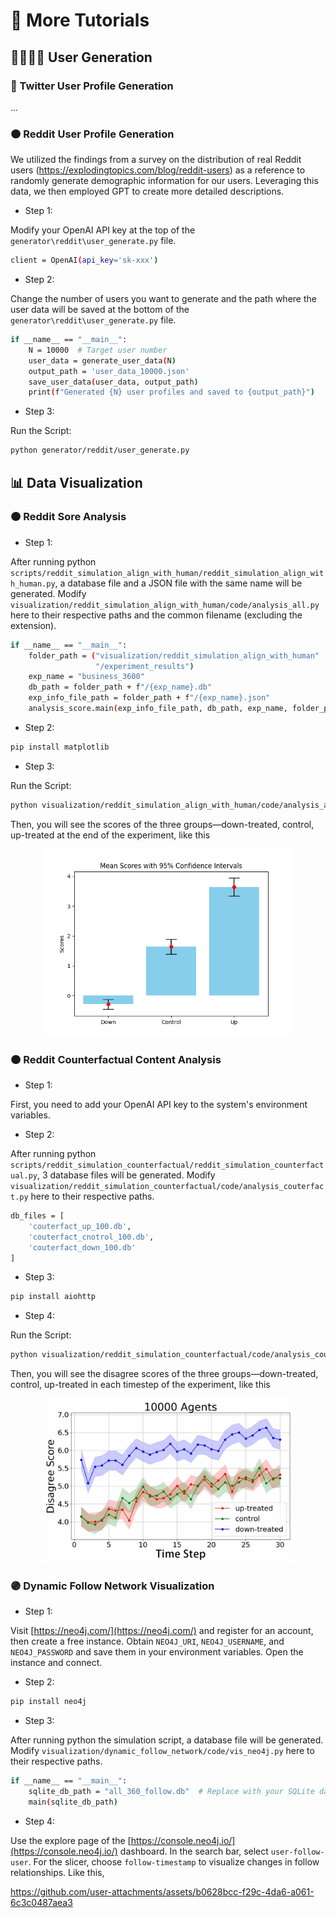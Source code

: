 # 🚢 More Tutorials

## 👨‍👨‍👧‍👦 User Generation

### 🔵 Twitter User Profile Generation

...

### 🟠 Reddit User Profile Generation

We utilized the findings from a survey on the distribution of real Reddit users (https://explodingtopics.com/blog/reddit-users) as a reference to randomly generate demographic information for our users. Leveraging this data, we then employed GPT to create more detailed descriptions.

- Step 1:

Modify your OpenAI API key at the top of the `generator\reddit\user_generate.py` file.

```bash
client = OpenAI(api_key='sk-xxx')
```

- Step 2:

Change the number of users you want to generate and the path where the user data will be saved at the bottom of the `generator\reddit\user_generate.py` file.

```bash
if __name__ == "__main__":
    N = 10000  # Target user number
    user_data = generate_user_data(N)
    output_path = 'user_data_10000.json'
    save_user_data(user_data, output_path)
    print(f"Generated {N} user profiles and saved to {output_path}")
```

- Step 3:

Run the Script:

```bash
python generator/reddit/user_generate.py
```

## 📊 Data Visualization

### 🟠 Reddit Sore Analysis

- Step 1:

After running python `scripts/reddit_simulation_align_with_human/reddit_simulation_align_with_human.py`, a database file and a JSON file with the same name will be generated. Modify `visualization/reddit_simulation_align_with_human/code/analysis_all.py` here to their respective paths and the common filename (excluding the extension).

```bash
if __name__ == "__main__":
    folder_path = ("visualization/reddit_simulation_align_with_human"
                   "/experiment_results")
    exp_name = "business_3600"
    db_path = folder_path + f"/{exp_name}.db"
    exp_info_file_path = folder_path + f"/{exp_name}.json"
    analysis_score.main(exp_info_file_path, db_path, exp_name, folder_path)
```

- Step 2:

```bash
pip install matplotlib
```

- Step 3:

Run the Script:

```bash
python visualization/reddit_simulation_align_with_human/code/analysis_all.py
```

Then, you will see the scores of the three groups—down-treated, control, up-treated at the end of the experiment, like this

<p align="center">
  <img src='../visualization/reddit_simulation_align_with_human/experiment_results/score_business_3600.png' width=400>
</p>

### 🟠 Reddit Counterfactual Content Analysis

- Step 1:

First, you need to add your OpenAI API key to the system's environment variables.

- Step 2:

After running python `scripts/reddit_simulation_counterfactual/reddit_simulation_counterfactual.py`, 3 database files will be generated. Modify `visualization/reddit_simulation_counterfactual/code/analysis_couterfact.py` here to their respective paths.

```bash
db_files = [
    'couterfact_up_100.db',
    'couterfact_cnotrol_100.db',
    'couterfact_down_100.db'
]
```

- Step 3:

```bash
pip install aiohttp
```

- Step 4:

Run the Script:

```bash
python visualization/reddit_simulation_counterfactual/code/analysis_couterfact.py
```

Then, you will see the disagree scores of the three groups—down-treated, control, up-treated in each timestep of the experiment, like this

<p align="center">
  <img src='../visualization/reddit_simulation_counterfactual/result/example.png' width=400>
</p>

### 🟣 Dynamic Follow Network Visualization

- Step 1:

Visit [https://neo4j.com/](https://neo4j.com/) and register for an account, then create a free instance.
Obtain `NEO4J_URI`, `NEO4J_USERNAME`, and `NEO4J_PASSWORD` and save them in your environment variables.
Open the instance and connect.

- Step 2:

```bash
pip install neo4j
```

- Step 3:

After running python the simulation script, a database file will be generated. Modify `visualization/dynamic_follow_network/code/vis_neo4j.py` here to their respective paths.

```bash
if __name__ == "__main__":
    sqlite_db_path = "all_360_follow.db"  # Replace with your SQLite database path
    main(sqlite_db_path)
```

- Step 4:

Use the explore page of the [https://console.neo4j.io/](https://console.neo4j.io/) dashboard. In the search bar, select `user-follow-user`. For the slicer, choose `follow-timestamp` to visualize changes in follow relationships. Like this,

https://github.com/user-attachments/assets/b0628bcc-f29c-4da6-a061-6c3c0487aea3
